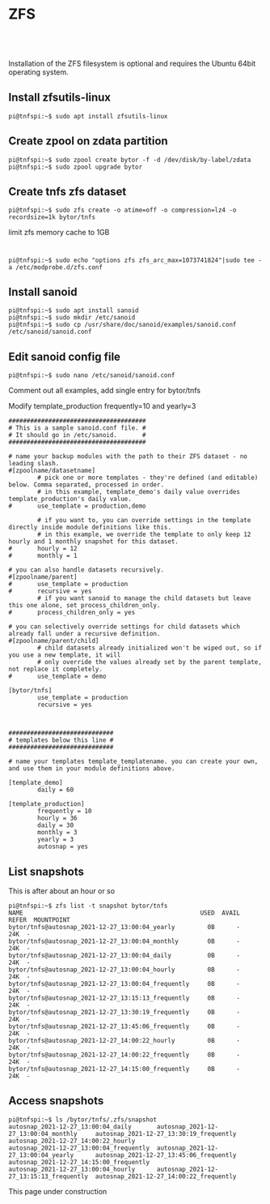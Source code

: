 # ZFS
## &nbsp;
Installation of the ZFS filesystem is optional and requires the Ubuntu 64bit operating system.

## Install zfsutils-linux
    pi@tnfspi:~$ sudo apt install zfsutils-linux

## Create zpool on zdata partition
    pi@tnfspi:~$ sudo zpool create bytor -f -d /dev/disk/by-label/zdata
    pi@tnfspi:~$ sudo zpool upgrade bytor

## Create tnfs zfs dataset
    pi@tnfspi:~$ sudo zfs create -o atime=off -o compression=lz4 -o recordsize=1k bytor/tnfs
limit zfs memory cache to 1GB
#
    pi@tnfspi:~$ sudo echo "options zfs zfs_arc_max=1073741824"|sudo tee -a /etc/modprobe.d/zfs.conf

## Install sanoid
    pi@tnfspi:~$ sudo apt install sanoid
    pi@tnfspi:~$ sudo mkdir /etc/sanoid
    pi@tnfspi:~$ sudo cp /usr/share/doc/sanoid/examples/sanoid.conf /etc/sanoid/sanoid.conf

## Edit sanoid config file
    pi@tnfspi:~$ sudo nano /etc/sanoid/sanoid.conf

Comment out all examples, add single entry for bytor/tnfs

Modify template_production frequently=10 and yearly=3

```
######################################
# This is a sample sanoid.conf file. #
# It should go in /etc/sanoid.       #
######################################

# name your backup modules with the path to their ZFS dataset - no leading slash.
#[zpoolname/datasetname]
        # pick one or more templates - they're defined (and editable) below. Comma separated, processed in order.
        # in this example, template_demo's daily value overrides template_production's daily value.
#       use_template = production,demo

        # if you want to, you can override settings in the template directly inside module definitions like this.
        # in this example, we override the template to only keep 12 hourly and 1 monthly snapshot for this dataset.
#       hourly = 12
#       monthly = 1

# you can also handle datasets recursively.
#[zpoolname/parent]
#       use_template = production
#       recursive = yes
        # if you want sanoid to manage the child datasets but leave this one alone, set process_children_only.
#       process_children_only = yes

# you can selectively override settings for child datasets which already fall under a recursive definition.
#[zpoolname/parent/child]
        # child datasets already initialized won't be wiped out, so if you use a new template, it will
        # only override the values already set by the parent template, not replace it completely.
#       use_template = demo

[bytor/tnfs]
        use_template = production
        recursive = yes



#############################
# templates below this line #
#############################

# name your templates template_templatename. you can create your own, and use them in your module definitions above.

[template_demo]
        daily = 60

[template_production]
        frequently = 10
        hourly = 36
        daily = 30
        monthly = 3
        yearly = 3
        autosnap = yes
```

## List snapshots
This is after about an hour or so
```
pi@tnfspi:~$ zfs list -t snapshot bytor/tnfs
NAME                                                 USED  AVAIL     REFER  MOUNTPOINT
bytor/tnfs@autosnap_2021-12-27_13:00:04_yearly         0B      -       24K  -
bytor/tnfs@autosnap_2021-12-27_13:00:04_monthly        0B      -       24K  -
bytor/tnfs@autosnap_2021-12-27_13:00:04_daily          0B      -       24K  -
bytor/tnfs@autosnap_2021-12-27_13:00:04_hourly         0B      -       24K  -
bytor/tnfs@autosnap_2021-12-27_13:00:04_frequently     0B      -       24K  -
bytor/tnfs@autosnap_2021-12-27_13:15:13_frequently     0B      -       24K  -
bytor/tnfs@autosnap_2021-12-27_13:30:19_frequently     0B      -       24K  -
bytor/tnfs@autosnap_2021-12-27_13:45:06_frequently     0B      -       24K  -
bytor/tnfs@autosnap_2021-12-27_14:00:22_hourly         0B      -       24K  -
bytor/tnfs@autosnap_2021-12-27_14:00:22_frequently     0B      -       24K  -
bytor/tnfs@autosnap_2021-12-27_14:15:00_frequently     0B      -       24K  -

```
## Access snapshots
```
pi@tnfspi:~$ ls /bytor/tnfs/.zfs/snapshot
autosnap_2021-12-27_13:00:04_daily       autosnap_2021-12-27_13:00:04_monthly     autosnap_2021-12-27_13:30:19_frequently  autosnap_2021-12-27_14:00:22_hourly
autosnap_2021-12-27_13:00:04_frequently  autosnap_2021-12-27_13:00:04_yearly      autosnap_2021-12-27_13:45:06_frequently  autosnap_2021-12-27_14:15:00_frequently
autosnap_2021-12-27_13:00:04_hourly      autosnap_2021-12-27_13:15:13_frequently  autosnap_2021-12-27_14:00:22_frequently

```
This page under construction